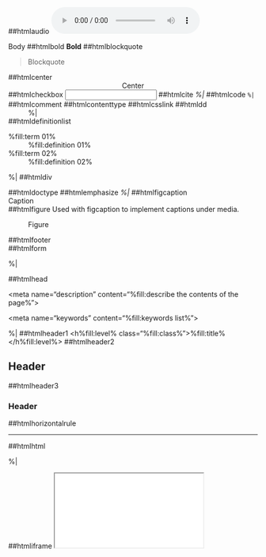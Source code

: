##htmlaudio
<audio src=“Audio” controls />
##htmlbody
<body>
Body
</body>
##htmlbold
<b>Bold</b>
##htmlblockquote
<blockquote>Blockquote</blockquote>
##htmlcenter
<center>Center</center>
##htmlcheckbox
<input type=“checkbox” name=“%fill:name%” id=“%fill:name%” />
##htmlcite
<cite>%|</cite>
##htmlcode
<code>%|</code>
##htmlcomment
<!— Comment —>
##htmlcontenttype
<meta http-equiv=“content-type” content=“text/html; charset=UTF-8” />
##htmlcsslink
<link rel=“stylesheet” href=“%|” type=“text/css” media=“screen” />
##htmldd
<dd>%|</dd>
##htmldefinitionlist
<dl>
    <dt>%fill:term 01%</dt>
        <dd>%fill:definition 01%</dd>
    <dt>%fill:term 02%</dt>
        <dd>%fill:definition 02%</dd>
</dl>

%|
##htmldiv
<div class=“%|”>

</div>
##htmldoctype
<!DOCTYPE html PUBLIC “-//W3C//DTD XHTML 1.0 Transitional//EN” 
“http://www.w3.org/TR/xhtml1/DTD/xhtml1-transitional.dtd”>
##htmlemphasize
<em>%|</em>
##htmlfigcaption
<figcaption>Caption</figcaption>
##htmlfigure
Used with figcaption to implement captions under media.
<figure>Figure</figure>
##htmlfooter
<footer> </footer>
##htmlform
<form action=“%fill:action%” method=“%fill:method%”>

%|

</form>
##htmlhead
<head>

<title>%fill:title of the page%</title>

<meta name=“robots” content=“noindex,follow”>

<meta name=“description” content=“%fill:describe the contents of the page%”>

<meta name=“keywords” content=“%fill:keywords list%”>

<meta http-equiv=“Content-Type” content=“text/html; charset=UTF-8”>

</head>

%|
##htmlheader1
<h%fill:level% class=“%fill:class%”>%fill:title%</h%fill:level%>
##htmlheader2
<h2>Header</h2>
##htmlheader3
<h3>Header</h3>
##htmlhorizontalrule
<hr>
##htmlhtml
<html xmlns=“http://www.w3.org/1999/xhtml”>

%|

</html>
##htmliframe
<iframe width=“500” height=“500” src=“6.22.html” />
##htmlimage
<img src=“%fill:url%” alt=“%fill:image description%” width=“%fill:width%” height=“%fill:height%” border=“%fill:border%” align=“%fill:alignment%” />
##htmljslink
<script src=“%|” type=“text/javascript” language=“javascript”></script>
##htmllabel
<label for=“%fill:id%”>%fill:Label%</label>
%|
##htmllinebreak
<br />
##htmllistitem
<li>Item</li>
##htmlmailto
<a href=“mailto:%fill:email%?subject=%fill:subject%”>%fill:link text%</a>
##htmlnav
<nav id=“%|”>



</nav>
##htmlnoscript
<noscript>%|</noscript>
##htmlorderedlist
<ol>

	<li>%fill:item 1%</li>
	<li>%fill:item 2%</li>
	<li>%fill:item 3%</li>
	<li>%fill:item 4%</li>

</ol>

%|			
##htmlparagraph
<p class=“%|”></p>
##htmlradiobutton
<input type=“radio” name=“%fill:name%” value=“%fill:value%” />
%|
##htmlresetbutton
<button type=“reset” name=“%fill:name%” id=“%fill:name%”>%fill:button text%</button>
##htmlscript
<script type=“text/javascript” language=“Javascript” src=“%|”>


</script>
##htmlselect
<select name=%fill:name%” id=%fill:name%”>
	<option value=“%fill:option1%”>%fill:option1%</option>
	<option value=“%fill:option2%”>%fill:option2%</option>
	<option value=“%fill:option3%”>%fill:option3%</option>
</select>

%|
##htmlsidebar
<sidebar id=“%|”>


</sidebar>  
##htmlspan
<span id=“%|”></span>
##htmlstrong
<strong>%|</strong>
##htmlstyle
<style type=“text/css”>

%|

</style>
##htmlsubmitbutton
<button type=“submit” name=“%fill:name%” id=“%fill:name%” >%fill:button text%</button>
##htmltable
<table border=“0”>
    <tr>
		<th>%|</th>
		<th></th>
    </tr>
    <tr>
		<td></td>
		<td></td>		
    </tr>
</table>
##htmltd
<td>%|</td>
##htmltermdefinition
<dt>%fill:term%</dt>
    <dd>%fill:definition%</dd>
%|
##htmltextarea
<textarea name=“%fill:name%” rows=“%fill:rows%” cols=“%fill:columns%”></textarea>
##htmltextfield
<input type=“text” name=“%fill:name%” value=“%fill:value%” size=“%fill:size%” />
##htmltitle
<title>%|</title>
##htmltr
<tr>%|</tr>
##htmlunderscore
<u>Underscore</u>
##htmlunorderedlist
<ul>

	<li>%fill:item 1%</li>
	<li>%fill:item 2%</li>
	<li>%fill:item 3%</li>
	<li>%fill:item 4%</li>

</ul>

%|
##htmlurl
<a href=“http://%fill:url%”>%fill:link text%</a>
##htmlvideo
<video width=“%fill:width%” height=“%fill:height%” controls=“controls”>

  <source src=“%fill:ogg%” type=“video/ogg” />
  <source src=“%fill:mp4%” type=“video/mp4” />
</video>